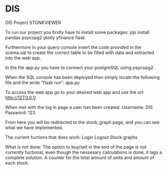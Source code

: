 # DIS
DIS Project STONKVIEWER

To run our project you firstly have to install some packages:
pip install pandas psycopg2 plotly yfinance flask

Furthermore in your query console insert the code provided in the scema.sql to create the correct table to be filled with data and extracted into the web app.

In the file app.py you have to connect your postgreSQL using psycopg2.

When the SQL console has been deployed then simply locate the following file and the write "flask run":
app.py

To access the web app go to your desired web app and use the url: http://127.0.0.1/

When met with the log in page a user has been created.
Username: DIS
Password: 123

From here you will be redirected to the stock_graph page, and you can see what we have implemented.

The current fuctions that does work:
Login
Logout
Stock graphs

What is not done:
The option to buy/sell in the end of the page is not currently fuctional, even though the nessesary calculations is done, it lags a complete solution.
A counter for the total amount of units and amount of each stock.
